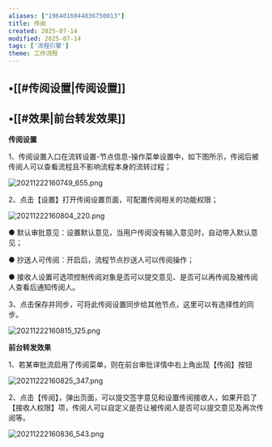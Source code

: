 ```yaml
---
aliases: ["1964016044036750013"]
title: 传阅
created: 2025-07-14
modified: 2025-07-14
tags: ['流程引擎']
theme: 工作流程
---
```


## •[[#传阅设置|传阅设置]]

## •[[#效果|前台转发效果]]

**传阅设置**

1、传阅设置入口在流转设置-节点信息-操作菜单设置中，如下图所示，传阅后被传阅人可以查看流程且不影响流程本身的流转过程；

![](c8ead5a90758077d657daac4417e8cea.jpg "20211222160749_655.png")

2、点击【设置】打开传阅设置页面，可配置传阅相关的功能权限；

![](8b6bb6c86905f926ec76d499e53b9d04.jpg "20211222160804_220.png")

● 默认审批意见：设置默认意见，当用户传阅没有输入意见时，自动带入默认意见；

● 抄送人可传阅：开启后，流程节点抄送人可以传阅操作；

● 接收人设置可选项控制传阅对象是否可以提交意见、是否可以再传阅及被传阅人查看后通知传阅人。

3、点击保存并同步，可将此传阅设置同步给其他节点，这里可以有选择性的同步。

![](2549cfe7040c11c64488682ffbecd693.jpg "20211222160815_125.png")

**前台转发效果**

1、若某审批流启用了传阅菜单，则在前台审批详情中右上角出现【传阅】按钮

![](2b5d97b7caa91537093f91b046729770.jpg "20211222160825_347.png")

2、点击【传阅】，弹出页面，可以提交签字意见和设置传阅接收人，如果开启了【接收人权限】项，传阅人可以自定义是否让被传阅人是否可以提交意见及再次传阅等。

![](984c4483b91f38670ba9ef7e299b955e.jpg "20211222160836_543.png")